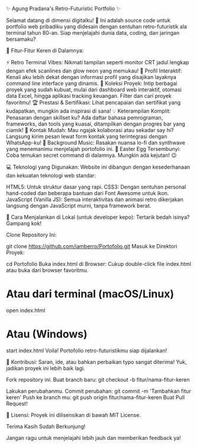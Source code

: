 ✨ Agung Pradana's Retro-Futuristic Portfolio ✨

Selamat datang di dimensi digitalku! 🚀 Ini adalah source code untuk portfolio web pribadiku yang didesain dengan sentuhan retro-futuristik ala terminal tahun 80-an. Siap menjelajahi dunia data, coding, dan jaringan bersamaku?

🌟 Fitur-Fitur Keren di Dalamnya:

⚡ Retro Terminal Vibes: Nikmati tampilan seperti monitor CRT jadul lengkap dengan efek scanlines dan glow neon yang memukau!
👤 Profil Interaktif: Kenali aku lebih dekat dengan informasi profil yang disajikan layaknya command line interface yang dinamis.
📂 Koleksi Proyek: Intip berbagai proyek yang sudah kubuat, mulai dari dashboard web interaktif, otomasi data Excel, hingga aplikasi tracking keuangan. Filter dan cari proyek favoritmu!
🏆 Prestasi & Sertifikasi: Lihat pencapaian dan sertifikat yang kudapatkan, mungkin ada inspirasi di sana!
💡 Keterampilan Komplit: Penasaran dengan skillset ku? Ada daftar bahasa pemrograman, frameworks, dan tools yang kuasai, ditampilkan dengan progres bar yang ciamik!
📧 Kontak Mudah: Mau ngajak kolaborasi atau sekadar say hi? Langsung kirim pesan lewat form kontak yang terintegrasi dengan WhatsApp-ku!
🎵 Background Music: Rasakan nuansa lo-fi dan synthwave yang menemanimu menjelajah portofolio ini.
🥚 Easter Egg Tersembunyi: Coba temukan secret command di dalamnya. Mungkin ada kejutan! 😉

💻 Teknologi yang Digunakan:
Website ini dibangun dengan kesederhanaan dan kekuatan teknologi web standar:

HTML5: Untuk struktur dasar yang rapi.
CSS3: Dengan sentuhan personal hand-coded dan beberapa bantuan dari Font Awesome untuk ikon.
JavaScript (Vanilla JS): Semua interaktivitas dan animasi retro dikerjakan langsung dengan JavaScript murni, tanpa framework berat.

🚀 Cara Menjalankan di Lokal (untuk developer kepo):
Tertarik bedah isinya? Gampang kok!

Clone Repository Ini:

git clone https://github.com/iamberro/Portofolio.git
Masuk ke Direktori Proyek:

cd Portofolio
Buka index.html di Browser:
Cukup double-click file index.html atau buka dari browser favoritmu.


# Atau dari terminal (macOS/Linux)
open index.html
# Atau (Windows)
start index.html
Voila! Portofolio retro-futuristikmu siap dijalankan!

🤝 Kontribusi:
Saran, ide, atau bahkan perbaikan typo sangat diterima! Yuk, jadikan proyek ini lebih baik lagi.

Fork repository ini.
Buat branch baru: git checkout -b fitur/nama-fitur-keren

Lakukan perubahanmu.
Commit perubahan: git commit -m 'Tambahkan fitur keren'
Push ke branch mu: git push origin fitur/nama-fitur-keren
Buat Pull Request!

📜 Lisensi:
Proyek ini dilisensikan di bawah MIT License.

Terima Kasih Sudah Berkunjung!

Jangan ragu untuk menjelajahi lebih jauh dan memberikan feedback ya!
